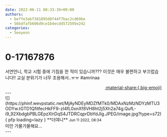 ```yaml
---
date: 2022-06-11 08:33:39+09:00
authors:
  - beffe3abf381895d0f44f7bac2cd69be
  - 56bdfafb606d9ce1b4ecdd572595e242
categories:
  - Seoyeon
---
```


# 0-17167876

<div class="post-container" markdown="1">
<div class="content-container md-sidebar__scrollwrap" markdown="1">

서연언니, 학교 시험 중에 기침을 한 적이 있습니까??? 이것은 매우 불편하고 부끄럽습니다!! 교실 분위기가 너무 조용해서..ㅠㅠ \#amrinaa

</div>
</div>

<div style="text-align: right;" markdown="1">
<a href="https://weverse.io/fromis9/fanpost/0-17167876" style="text-align: right;">:material-share:{.big-emoji}</a>
</div>
---

<div class="comments-container md-sidebar__scrollwrap" markdown="1">
<div class="comment" markdown="1">
<div class='id-container' markdown="1">
![](https://phinf.wevpstatic.net/MjAyNDEyMDZfMTk0/MDAxNzMzNDYzMTU3ODYw.tGTD1QfitfecHkFF9-zI4fL0xnXf8VH8ht2j5Xh2a74g.QufL-i9_92XbdgbPBLGEpzXIrDqS4JTDRCqprDbYdJIg.JPEG/image.jpg?type=s72){ pfp loading=lazy }
**<span class="artist">더여니</span>** <small>Jun 11 2022, 08:34</small><br>
</div>
<div class='comment-body' markdown="1">
미안 가물가물해요...
</div>
</div>
</div>
---

